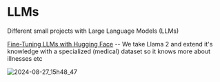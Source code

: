 # LLMs

Different small projects with Large Language Models (LLMs)


[Fine-Tuning LLMs with Hugging Face](https://github.com/kurumbus/llm/blob/main/Fine_Tuning_LLMs_with_Hugging_Face.ipynb)  -- We take Llama 2 and extend it's knowledge with a specialized (medical) dataset so it knows more about illnesses etc

![2024-08-27_15h48_47](https://github.com/user-attachments/assets/fc65feac-e006-498f-9a29-c2b29e436e37)
